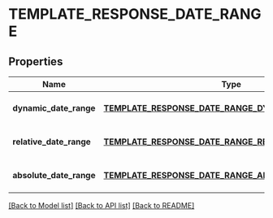 # TEMPLATE_RESPONSE_DATE_RANGE

## Properties
Name | Type | Description | Notes
------------ | ------------- | ------------- | -------------
**dynamic_date_range** | [**TEMPLATE_RESPONSE_DATE_RANGE_DYNAMIC_DATE_RANGE**](TemplateResponse_date_range_dynamic_date_range.md) |  | [optional] [default to null]
**relative_date_range** | [**TEMPLATE_RESPONSE_DATE_RANGE_RELATIVE_DATE_RANGE**](TemplateResponse_date_range_relative_date_range.md) |  | [optional] [default to null]
**absolute_date_range** | [**TEMPLATE_RESPONSE_DATE_RANGE_ABSOLUTE_DATE_RANGE**](TemplateResponse_date_range_absolute_date_range.md) |  | [optional] [default to null]

[[Back to Model list]](../README.md#documentation-for-models) [[Back to API list]](../README.md#documentation-for-api-endpoints) [[Back to README]](../README.md)


